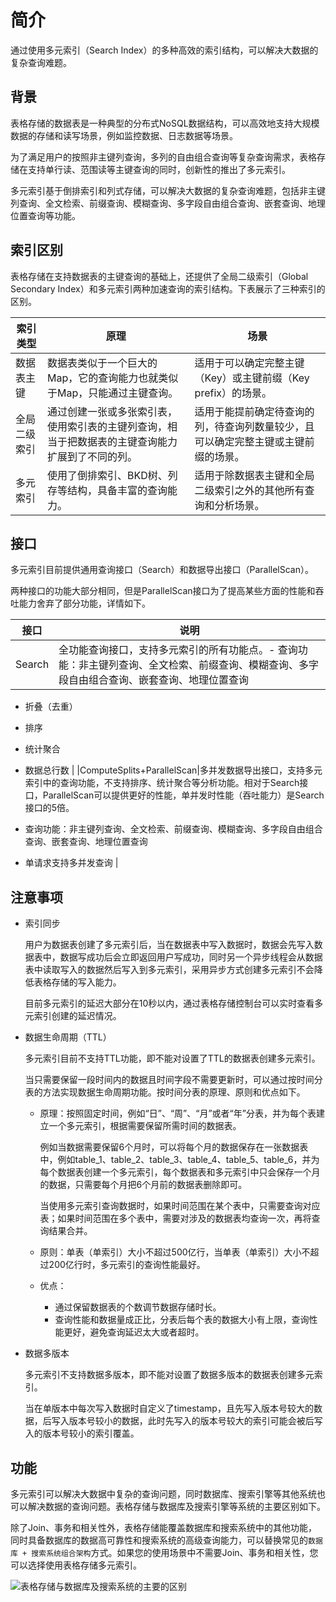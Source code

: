 # 简介

通过使用多元索引（Search Index）的多种高效的索引结构，可以解决大数据的复杂查询难题。

## 背景

表格存储的数据表是一种典型的分布式NoSQL数据结构，可以高效地支持大规模数据的存储和读写场景，例如监控数据、日志数据等场景。

为了满足用户的按照非主键列查询，多列的自由组合查询等复杂查询需求，表格存储在支持单行读、范围读等主键查询的同时，创新性的推出了多元索引。

多元索引基于倒排索引和列式存储，可以解决大数据的复杂查询难题，包括非主键列查询、全文检索、前缀查询、模糊查询、多字段自由组合查询、嵌套查询、地理位置查询等功能。

## 索引区别

表格存储在支持数据表的主键查询的基础上，还提供了全局二级索引（Global Secondary Index）和多元索引两种加速查询的索引结构。下表展示了三种索引的区别。

|索引类型|原理|场景|
|----|--|--|
|数据表主键|数据表类似于一个巨大的Map，它的查询能力也就类似于Map，只能通过主键查询。|适用于可以确定完整主键（Key）或主键前缀（Key prefix）的场景。|
|全局二级索引|通过创建一张或多张索引表，使用索引表的主键列查询，相当于把数据表的主键查询能力扩展到了不同的列。|适用于能提前确定待查询的列，待查询列数量较少，且可以确定完整主键或主键前缀的场景。|
|多元索引|使用了倒排索引、BKD树、列存等结构，具备丰富的查询能力。|适用于除数据表主键和全局二级索引之外的其他所有查询和分析场景。|

## 接口

多元索引目前提供通用查询接口（Search）和数据导出接口（ParallelScan）。

两种接口的功能大部分相同，但是ParallelScan接口为了提高某些方面的性能和吞吐能力舍弃了部分功能，详情如下。

|接口|说明|
|--|--|
|Search|全功能查询接口，支持多元索引的所有功能点。-   查询功能：非主键列查询、全文检索、前缀查询、模糊查询、多字段自由组合查询、嵌套查询、地理位置查询
-   折叠（去重）
-   排序
-   统计聚合
-   数据总行数 |
|ComputeSplits+ParallelScan|多并发数据导出接口，支持多元索引中的查询功能，不支持排序、统计聚合等分析功能。相对于Search接口，ParallelScan可以提供更好的性能，单并发时性能（吞吐能力）是Search接口的5倍。

-   查询功能：非主键列查询、全文检索、前缀查询、模糊查询、多字段自由组合查询、嵌套查询、地理位置查询
-   单请求支持多并发查询 |

## 注意事项

-   索引同步

    用户为数据表创建了多元索引后，当在数据表中写入数据时，数据会先写入数据表中，数据写成功后会立即返回用户写成功，同时另一个异步线程会从数据表中读取写入的数据然后写入到多元索引，采用异步方式创建多元索引不会降低表格存储的写入能力。

    目前多元索引的延迟大部分在10秒以内，通过表格存储控制台可以实时查看多元索引创建的延迟情况。

-   数据生命周期（TTL）

    多元索引目前不支持TTL功能，即不能对设置了TTL的数据表创建多元索引。

    当只需要保留一段时间内的数据且时间字段不需要更新时，可以通过按时间分表的方法实现数据生命周期功能。按时间分表的原理、原则和优点如下。

    -   原理：按照固定时间，例如“日”、“周”、“月”或者“年”分表，并为每个表建立一个多元索引，根据需要保留所需时间的数据表。

        例如当数据需要保留6个月时，可以将每个月的数据保存在一张数据表中，例如table\_1、table\_2、table\_3、table\_4、table\_5、table\_6，并为每个数据表创建一个多元索引，每个数据表和多元索引中只会保存一个月的数据，只需要每个月把6个月前的数据表删除即可。

        当使用多元索引查询数据时，如果时间范围在某个表中，只需要查询对应表；如果时间范围在多个表中，需要对涉及的数据表均查询一次，再将查询结果合并。

    -   原则：单表（单索引）大小不超过500亿行，当单表（单索引）大小不超过200亿行时，多元索引的查询性能最好。
    -   优点：
        -   通过保留数据表的个数调节数据存储时长。
        -   查询性能和数据量成正比，分表后每个表的数据大小有上限，查询性能更好，避免查询延迟太大或者超时。
-   数据多版本

    多元索引不支持数据多版本，即不能对设置了数据多版本的数据表创建多元索引。

    当在单版本中每次写入数据时自定义了timestamp，且先写入版本号较大的数据，后写入版本号较小的数据，此时先写入的版本号较大的索引可能会被后写入的版本号较小的索引覆盖。


## 功能

多元索引可以解决大数据中复杂的查询问题，同时数据库、搜索引擎等其他系统也可以解决数据的查询问题。表格存储与数据库及搜索引擎等系统的主要区别如下。

除了Join、事务和相关性外，表格存储能覆盖数据库和搜索系统中的其他功能，同时具备数据库的数据高可靠性和搜索系统的高级查询能力，可以替换常见的`数据库 + 搜索系统组合架构`方式。如果您的使用场景中不需要Join、事务和相关性，您可以选择使用表格存储多元索引。

![表格存储与数据库及搜索系统的主要的区别](https://static-aliyun-doc.oss-cn-hangzhou.aliyuncs.com/assets/img/zh-CN/8202219951/p55724.png)

